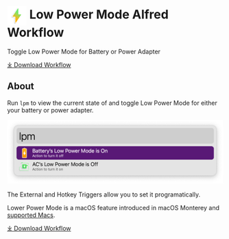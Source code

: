 # <img src='Workflow/icon.png' width='45' align='center' alt='icon'> Low Power Mode Alfred Workflow

Toggle Low Power Mode for Battery or Power Adapter

<a href='https://github.com/alfredapp/low-power-mode-workflow/releases/latest/download/Low.Power.Mode.alfredworkflow'>⤓ Download Workflow</a>

## About

Run `lpm` to view the current state of and toggle Low Power Mode for either your battery or power adapter.

![Alfred results for lpm](Workflow/images/about/lpm.png)

The External and Hotkey Triggers allow you to set it programatically.

Lower Power Mode is a macOS feature introduced in macOS Monterey and [supported Macs](https://www.apple.com/macos/monterey/features/#footnote-16).

<a href='https://github.com/alfredapp/low-power-mode-workflow/releases/latest/download/Low.Power.Mode.alfredworkflow'>⤓ Download Workflow</a>

